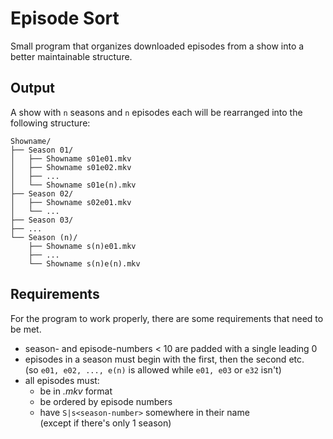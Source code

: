 # Episode Sort

Small program that organizes downloaded episodes from a show into a 
better maintainable structure.

## Output
<p>
A show with <code>n</code> seasons and <code>n</code> episodes each will be 
rearranged into the following structure:
</p>

```
Showname/
├── Season 01/
│   ├── Showname s01e01.mkv
│   ├── Showname s01e02.mkv
│   ├── ...
│   └── Showname s01e(n).mkv
├── Season 02/
│   ├── Showname s02e01.mkv
│   └── ...
├── Season 03/
├── ...
└── Season (n)/
    ├── Showname s(n)e01.mkv
    ├── ...
    └── Showname s(n)e(n).mkv
```



## Requirements
For the program to work properly, there are some requirements that need to be met.
- season- and episode-numbers < 10 are padded with a single leading 0 
- episodes in a season must begin with the first, then the second etc. <br>
(so `e01, e02, ..., e(n)` is allowed while `e01, e03` or `e32` isn't)
- all episodes must:
  - be in *.mkv* format
  - be ordered by episode numbers
  - have `S|s<season-number>` somewhere in their name   
   (except if there's only 1 
    season)


